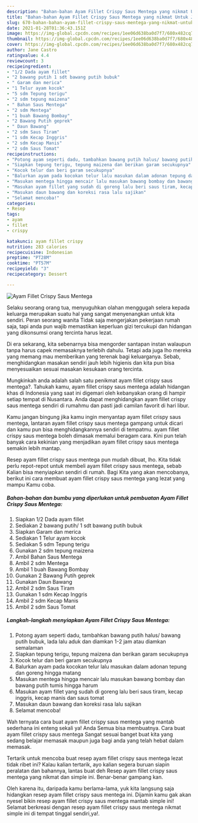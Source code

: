 ```yaml
---
description: "Bahan-bahan Ayam Fillet Crispy Saus Mentega yang nikmat Untuk Jualan"
title: "Bahan-bahan Ayam Fillet Crispy Saus Mentega yang nikmat Untuk Jualan"
slug: 670-bahan-bahan-ayam-fillet-crispy-saus-mentega-yang-nikmat-untuk-jualan
date: 2021-01-28T01:36:43.151Z
image: https://img-global.cpcdn.com/recipes/1ee06d638ba0d7f7/680x482cq70/ayam-fillet-crispy-saus-mentega-foto-resep-utama.jpg
thumbnail: https://img-global.cpcdn.com/recipes/1ee06d638ba0d7f7/680x482cq70/ayam-fillet-crispy-saus-mentega-foto-resep-utama.jpg
cover: https://img-global.cpcdn.com/recipes/1ee06d638ba0d7f7/680x482cq70/ayam-fillet-crispy-saus-mentega-foto-resep-utama.jpg
author: Jane Castro
ratingvalue: 4.4
reviewcount: 3
recipeingredient:
- "1/2 Dada ayam fillet"
- "2 bawang putih 1 sdt bawang putih bubuk"
- " Garam dan merica"
- "1 Telur ayam kocok"
- "5 sdm Tepung terigu"
- "2 sdm tepung maizena"
- " Bahan Saus Mentega"
- "2 sdm Mentega"
- "1 buah Bawang Bombay"
- "2 Bawang Putih geprek"
- " Daun Bawang"
- "2 sdm Saus Tiram"
- "1 sdm Kecap Inggris"
- "2 sdm Kecap Manis"
- "2 sdm Saus Tomat"
recipeinstructions:
- "Potong ayam seperti dadu, tambahkan bawang putih halus/ bawang putih bubuk, lada lalu aduk dan diamkan 1-2 jam atau diamkan semalaman"
- "Siapkan tepung terigu, tepung maizena dan berikan garam secukupnya"
- "Kocok telur dan beri garam secukupnya"
- "Balurkan ayam pada kocokan telur lalu masukan dalam adonan tepung dan goreng hingga matang"
- "Masukan mentega hingga mencair lalu masukan bawang bombay dan bawang putih tumis hingga harum"
- "Masukan ayam fillet yang sudah di goreng lalu beri saus tiram, kecap inggris, kecap manis dan saus tomat"
- "Masukan daun bawang dan koreksi rasa lalu sajikan"
- "Selamat mencoba!"
categories:
- Resep
tags:
- ayam
- fillet
- crispy

katakunci: ayam fillet crispy 
nutrition: 283 calories
recipecuisine: Indonesian
preptime: "PT28M"
cooktime: "PT57M"
recipeyield: "3"
recipecategory: Dessert

---
```



![Ayam Fillet Crispy Saus Mentega](https://img-global.cpcdn.com/recipes/1ee06d638ba0d7f7/680x482cq70/ayam-fillet-crispy-saus-mentega-foto-resep-utama.jpg)

Selaku seorang orang tua, menyuguhkan olahan menggugah selera kepada keluarga merupakan suatu hal yang sangat menyenangkan untuk kita sendiri. Peran seorang  wanita Tidak saja mengerjakan pekerjaan rumah saja, tapi anda pun wajib memastikan keperluan gizi tercukupi dan hidangan yang dikonsumsi orang tercinta harus lezat.

Di era  sekarang, kita sebenarnya bisa mengorder santapan instan walaupun tanpa harus capek memasaknya terlebih dahulu. Tetapi ada juga lho mereka yang memang mau memberikan yang terenak bagi keluarganya. Sebab, menghidangkan masakan sendiri jauh lebih higienis dan kita pun bisa menyesuaikan sesuai masakan kesukaan orang tercinta. 



Mungkinkah anda adalah salah satu penikmat ayam fillet crispy saus mentega?. Tahukah kamu, ayam fillet crispy saus mentega adalah hidangan khas di Indonesia yang saat ini digemari oleh kebanyakan orang di hampir setiap tempat di Nusantara. Anda dapat menghidangkan ayam fillet crispy saus mentega sendiri di rumahmu dan pasti jadi camilan favorit di hari libur.

Kamu jangan bingung jika kamu ingin menyantap ayam fillet crispy saus mentega, lantaran ayam fillet crispy saus mentega gampang untuk dicari dan kamu pun bisa menghidangkannya sendiri di tempatmu. ayam fillet crispy saus mentega boleh dimasak memalui beragam cara. Kini pun telah banyak cara kekinian yang menjadikan ayam fillet crispy saus mentega semakin lebih mantap.

Resep ayam fillet crispy saus mentega pun mudah dibuat, lho. Kita tidak perlu repot-repot untuk membeli ayam fillet crispy saus mentega, sebab Kalian bisa menyiapkan sendiri di rumah. Bagi Kita yang akan mencobanya, berikut ini cara membuat ayam fillet crispy saus mentega yang lezat yang mampu Kamu coba.

<!--inarticleads1-->

##### Bahan-bahan dan bumbu yang diperlukan untuk pembuatan Ayam Fillet Crispy Saus Mentega:

1. Siapkan 1/2 Dada ayam fillet
1. Sediakan 2 bawang putih/ 1 sdt bawang putih bubuk
1. Siapkan  Garam dan merica
1. Sediakan 1 Telur ayam kocok
1. Sediakan 5 sdm Tepung terigu
1. Gunakan 2 sdm tepung maizena
1. Ambil  Bahan Saus Mentega
1. Ambil 2 sdm Mentega
1. Ambil 1 buah Bawang Bombay
1. Gunakan 2 Bawang Putih geprek
1. Gunakan  Daun Bawang
1. Ambil 2 sdm Saus Tiram
1. Gunakan 1 sdm Kecap Inggris
1. Ambil 2 sdm Kecap Manis
1. Ambil 2 sdm Saus Tomat




<!--inarticleads2-->

##### Langkah-langkah menyiapkan Ayam Fillet Crispy Saus Mentega:

1. Potong ayam seperti dadu, tambahkan bawang putih halus/ bawang putih bubuk, lada lalu aduk dan diamkan 1-2 jam atau diamkan semalaman
1. Siapkan tepung terigu, tepung maizena dan berikan garam secukupnya
1. Kocok telur dan beri garam secukupnya
1. Balurkan ayam pada kocokan telur lalu masukan dalam adonan tepung dan goreng hingga matang
1. Masukan mentega hingga mencair lalu masukan bawang bombay dan bawang putih tumis hingga harum
1. Masukan ayam fillet yang sudah di goreng lalu beri saus tiram, kecap inggris, kecap manis dan saus tomat
1. Masukan daun bawang dan koreksi rasa lalu sajikan
1. Selamat mencoba!




Wah ternyata cara buat ayam fillet crispy saus mentega yang mantab sederhana ini enteng sekali ya! Anda Semua bisa membuatnya. Cara buat ayam fillet crispy saus mentega Sangat sesuai banget buat kita yang sedang belajar memasak maupun juga bagi anda yang telah hebat dalam memasak.

Tertarik untuk mencoba buat resep ayam fillet crispy saus mentega lezat tidak ribet ini? Kalau kalian tertarik, ayo kalian segera buruan siapin peralatan dan bahannya, lantas buat deh Resep ayam fillet crispy saus mentega yang nikmat dan simple ini. Benar-benar gampang kan. 

Oleh karena itu, daripada kamu berlama-lama, yuk kita langsung saja hidangkan resep ayam fillet crispy saus mentega ini. Dijamin kamu gak akan nyesel bikin resep ayam fillet crispy saus mentega mantab simple ini! Selamat berkreasi dengan resep ayam fillet crispy saus mentega nikmat simple ini di tempat tinggal sendiri,ya!.

